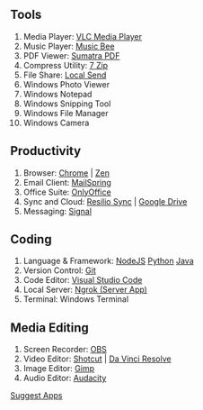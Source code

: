 ## Tools
1. Media Player: [VLC Media Player](https://www.videolan.org/vlc/)
2. Music Player: [Music Bee](https://getmusicbee.com/downloads/)
3. PDF Viewer: [Sumatra PDF](https://www.sumatrapdfreader.org/download-free-pdf-viewer)
4. Compress Utility: [7 Zip](https://www.7-zip.org/download.html)
5. File Share: [Local Send](https://localsend.org/download)
6. Windows Photo Viewer
7. Windows Notepad
8. Windows Snipping Tool
9. Windows File Manager
10. Windows Camera

## Productivity
1. Browser: [Chrome](https://www.google.com/chrome/) | [Zen](https://zen-browser.app/download/)
2. Email Client: [MailSpring](https://www.getmailspring.com/download)
3. Office Suite: [OnlyOffice](https://www.onlyoffice.com/desktop.aspx)
4. Sync and Cloud: [Resilio Sync](https://www.resilio.com/sync/download/) | [Google Drive](https://ipv4.google.com/intl/en_zm/drive/download/)
5. Messaging: [Signal](https://signal.org/download/)

## Coding
1. Language & Framework: [NodeJS](https://nodejs.org/en/download) [Python](https://www.python.org/downloads/) [Java](https://www.oracle.com/in/java/technologies/downloads/)
2. Version Control: [Git](https://git-scm.com/downloads)
3. Code Editor: [Visual Studio Code](https://code.visualstudio.com/Download)
4. Local Server: [Ngrok (Server App)](https://ngrok.com/downloads/windows)
5. Terminal: Windows Terminal

## Media Editing
1. Screen Recorder: [OBS](https://obsproject.com/)
2. Video Editor: [Shotcut](https://www.shotcut.org/download/) | [Da Vinci Resolve](https://www.blackmagicdesign.com/in/products/davinciresolve)
3. Image Editor: [Gimp](https://www.gimp.org/downloads/)
4. Audio Editor: [Audacity](https://www.audacityteam.org/download/)

[Suggest Apps](mailto:aryannagarco@gmail.com)
